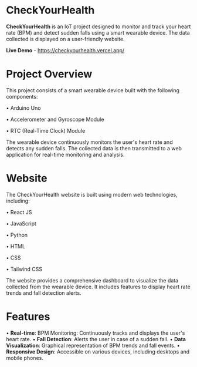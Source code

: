 # CheckYourHealth

**CheckYourHealth** is an IoT project designed to monitor and track your heart rate (BPM) and detect sudden falls using a smart wearable device. The data collected is displayed on a user-friendly website.

**Live Demo** - https://checkyourhealth.vercel.app/

# Project Overview

This project consists of a smart wearable device built with the following components:

• Arduino Uno

• Accelerometer and Gyroscope Module

• RTC (Real-Time Clock) Module

The wearable device continuously monitors the user's heart rate and detects any sudden falls. The collected data is then transmitted to a web application for real-time monitoring and analysis.

# Website

The CheckYourHealth website is built using modern web technologies, including:

• React JS

• JavaScript

• Python

• HTML

• CSS

• Tailwind CSS

The website provides a comprehensive dashboard to visualize the data collected from the wearable device. It includes features to display heart rate trends and fall detection alerts.

# Features

• **Real-time**: BPM Monitoring: Continuously tracks and displays the user's heart rate.
• **Fall Detection**: Alerts the user in case of a sudden fall.
• **Data Visualization**: Graphical representation of BPM trends and fall events.
• **Responsive Design**: Accessible on various devices, including desktops and mobile phones.
